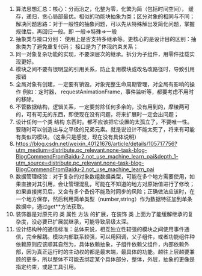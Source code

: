 1. 算法思想汇总：核心：分而治之，化整为零，化繁为简（包括时间空间），  缓存，递归，贪心局部最优。相似的功能块抽象为类；区分对象的相同与不同；
  解决问题思路：对于一般性的抽象问题，可以先从特殊解出发简化问题，掌握规律后，再回归一般。即 一般=>特殊=>一般
2. 抽象类与接口分别： 使用上是否支持多继承等。更核心的是设计目的区别：抽象类为了避免重复代码； 接口是为了体现约束关系；
3. 同一对象复杂功能的实现，不要深层次的继承。拆分为子组件，用零件挂载实现更好。
4. 模块之间不要有很明显的引用关系，防止复用模块或改名改路径时，导致引用报错
5. 全局对象有创建，一定要有销毁。对象完整生命周期管理，对全局有影响的操作 例如：定时器， requestAnimationFrame，事件监听等，都要考虑不用时的移除。
6. 不管数据结构，逻辑关系，一定要剪除任何多余的，没有用到的，摩棱两可的，可有可无的东西，即使现在没有问题，将来扩展时一定会出问题；
7. 设计任何一个类 结构 东西时。都不应该把它设置的太孤立了，不要唯一性。要随时可以创造出与之平级的兄弟元素。就是说设计不能太死了，将来有可能有类似的模块。（这条只是感觉，现在没有具体说明）
8. https://blog.csdn.net/weixin_40121676/article/details/105717756?utm_medium=distribute.pc_relevant.none-task-blog-BlogCommendFromBaidu-2.not_use_machine_learn_pai&depth_1-utm_source=distribute.pc_relevant.none-task-blog-BlogCommendFromBaidu-2.not_use_machine_learn_pai
9. 数据管理经验：对于复杂的对象数组数据类型，可能在多个地方需要使用，如果直接对其引用，会让管理混乱，可能在不知道的地方对原始值进行了修改；如果直接拷贝后，又会有多个备份不能及时同步的风险；正确做法应该时，在一个地方保存，然后利用简单类型（number,string）作为数据特征加到单条数据中，通过get**方法获取。
10. 装饰器是对原先的 类 属性 方法 的扩展，在装饰 类 上面为了能缓解继承的复杂度，没必要已扩展就继承，可能导致层级太深。
11. 设计结构种的通信标准：总体来说，相互独立性较强的模块之间使用事件通信，完全解耦。模块内部联系较强，可以用回调，父子组件，或者功能组件种依赖原则应该顺其自然为，具体依赖抽象，子组件依赖父组件，内部依赖外部，因为真正运行时的主动权的都是最末端，最具体的功能。越往上层越要兼顾的更多，所以整体不可能去绑定某个具体部分，整体，外层，抽象的更像是指定约束，或是工具引用。


